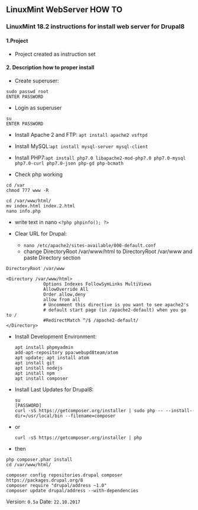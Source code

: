 ## LinuxMint WebServer HOW TO

### LinuxMint 18.2 instructions for install web server for Drupal8

#### 1.Project
 * Project created as instruction set
#### 2. Description how to proper install
 * Create superuser:
  ```
  sudo passwd root
  ENTER PASSWORD
  ```
 * Login as superuser
  ```
  su
  ENTER PASSWORD
  ```

 * Install Apache 2 and FTP: `apt install apache2 vsftpd`

 * Install MySQL:`apt install mysql-server mysql-client`

 * Install PHP7:`apt install php7.0 libapache2-mod-php7.0 php7.0-mysql php7.0-curl php7.0-json php-gd php-bcmath`
 * Check php working
  ```
  cd /var
  chmod 777 www -R

  cd /var/www/html/
  mv index.html index.2.html
  nano info.php
  ```
   * write text in nano `<?php phpinfo(); ?>`

 * Clear URL for Drupal:
   * `nano /etc/apache2/sites-available/000-default.conf`
   * change DirectoryRoot /var/www/html to DirectoryRoot /var/www and paste Directory section

  ```
  DirectoryRoot /var/www

  <Directory /var/www/html>
                Options Indexes FollowSymLinks MultiViews
                AllowOverride All
                Order allow,deny
                allow from all
                # Uncomment this directive is you want to see apache2's
                # default start page (in /apache2-default) when you go to /
                #RedirectMatch ^/$ /apache2-default/
  </Directory>
  ```

* Install Development Environment:
  ```
  apt install phpmyadmin
  add-apt-repository ppa:webupd8team/atom
  apt update; apt install atom
  apt install git
  apt install nodejs
  apt install npm
  apt install composer
  ```
* Install Last Updates for Drupal8:
  ```
  su
  [PASSWORD]
  curl -sS https://getcomposer.org/installer | sudo php -- --install-dir=/usr/local/bin --filename=composer
  ```
* or
  ```
  curl -sS https://getcomposer.org/installer | php
  ```
* then
 ```
 php composer.phar install
 cd /var/www/html/

 composer config repositories.drupal composer https://packages.drupal.org/8
 composer require "drupal/address ~1.0"
 composer update drupal/address --with-dependencies
 ```
  Version: `0.5a`
  Date: `22.10.2017`

